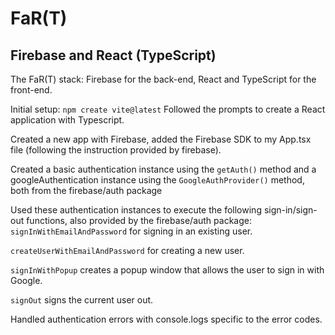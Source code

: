 # FaR(T)
## Firebase and React (TypeScript)

The FaR(T) stack: Firebase for the back-end, React and TypeScript for the front-end.

Initial setup:
`npm create vite@latest`
Followed the prompts to create a React application with Typescript.

Created a new app with Firebase, added the Firebase SDK to my App.tsx file (following the instruction provided by firebase).

Created a basic authentication instance using the `getAuth()` method and a googleAuthentication instance using the `GoogleAuthProvider()` method, both from the firebase/auth package 

Used these authentication instances to execute the following sign-in/sign-out functions, also provided by the firebase/auth package:
`signInWithEmailAndPassword` for signing in an existing user.

`createUserWithEmailAndPassword` for creating a new user.

`signInWithPopup` creates a popup window that allows the user to sign in with Google.

`signOut` signs the current user out.

Handled authentication errors with console.logs specific to the error codes.


